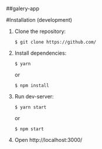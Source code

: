 ##galery-app

#Installation (development)

1. Clone the repository:
    ```
    $ git clone https://github.com/
    ```
2. Install dependencies:
    ```
    $ yarn
    ```
    or
    ```
    $ npm install
    ```
3. Run dev-server:
    ```
    $ yarn start
    ```
    or
    ```
    $ npm start
    ```
4. Open http://localhost:3000/
